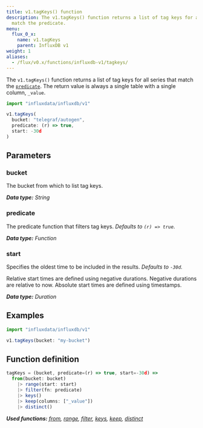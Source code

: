 ```yaml
---
title: v1.tagKeys() function
description: The v1.tagKeys() function returns a list of tag keys for all series that
  match the predicate.
menu:
  flux_0_x:
    name: v1.tagKeys
    parent: InfluxDB v1
weight: 1
aliases:
  - /flux/v0.x/functions/influxdb-v1/tagkeys/
---
```


The `v1.tagKeys()` function returns a list of tag keys for all series that match the [`predicate`](#predicate).
The return value is always a single table with a single column, `_value`.

```js
import "influxdata/influxdb/v1"

v1.tagKeys(
  bucket: "telegraf/autogen",
  predicate: (r) => true,
  start: -30d
)
```

## Parameters

### bucket
The bucket from which to list tag keys.

_**Data type:** String_

### predicate
The predicate function that filters tag keys.
_Defaults to `(r) => true`._

_**Data type:** Function_

### start
Specifies the oldest time to be included in the results.
_Defaults to `-30d`._

Relative start times are defined using negative durations.
Negative durations are relative to now.
Absolute start times are defined using timestamps.

_**Data type:** Duration_

## Examples
```js
import "influxdata/influxdb/v1"

v1.tagKeys(bucket: "my-bucket")
```


## Function definition
```js
tagKeys = (bucket, predicate=(r) => true, start=-30d) =>
  from(bucket: bucket)
    |> range(start: start)
    |> filter(fn: predicate)
    |> keys()
    |> keep(columns: ["_value"])
    |> distinct()
```

_**Used functions:**
[from](/flux/v0.x/stdlib/built-in/inputs/from/),
[range](/flux/v0.x/stdlib/built-in/transformations/range/),
[filter](/flux/v0.x/stdlib/built-in/transformations/filter/),
[keys](/flux/v0.x/stdlib/built-in/transformations/keys/),
[keep](/flux/v0.x/stdlib/built-in/transformations/keep/),
[distinct](/flux/v0.x/stdlib/built-in/transformations/selectors/distcint)_
